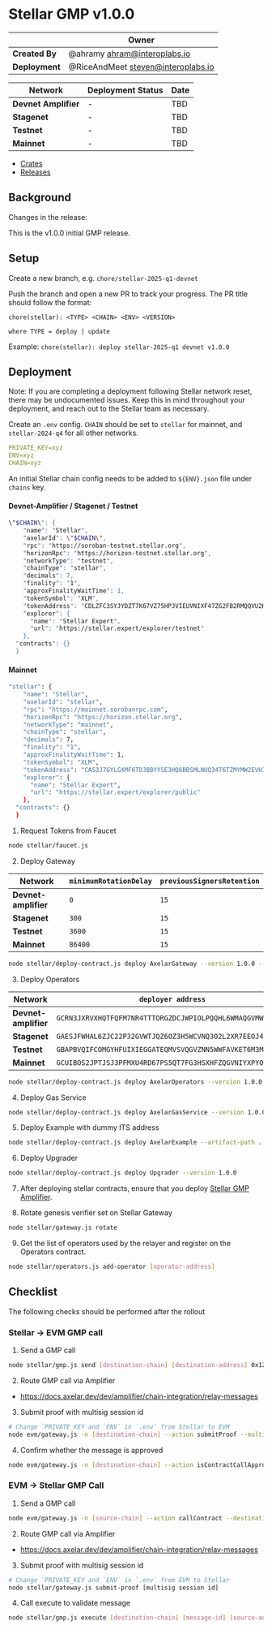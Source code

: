 # Stellar GMP v1.0.0

|                | **Owner**                            |
| -------------- | ------------------------------------ |
| **Created By** | @ahramy <ahram@interoplabs.io>       |
| **Deployment** | @RiceAndMeet <steven@interoplabs.io> |

| **Network**          | **Deployment Status** | **Date** |
| -------------------- | --------------------- | -------- |
| **Devnet Amplifier** | -                     | TBD      |
| **Stagenet**         | -                     | TBD      |
| **Testnet**          | -                     | TBD      |
| **Mainnet**          | -                     | TBD      |

- [Crates](https://crates.io/crates/stellar-axelar-gateway/1.0.0)
- [Releases](https://github.com/axelarnetwork/axelar-amplifier-stellar/releases/tag/stellar-axelar-gateway-v1.0.0)

## Background

Changes in the release:

This is the v1.0.0 initial GMP release.

## Setup

Create a new branch, e.g. `chore/stellar-2025-q1-devnet`

Push the branch and open a new PR to track your progress. The PR title should follow the format:

```
chore(stellar): <TYPE> <CHAIN> <ENV> <VERSION>

where TYPE = deploy | update
```

Example: `chore(stellar): deploy stellar-2025-q1 devnet v1.0.0`

## Deployment

Note: If you are completing a deployment following Stellar network reset, there may be undocumented issues.
      Keep this in mind throughout your deployment, and reach out to the Stellar team as necessary.

Create an `.env` config. `CHAIN` should be set to `stellar` for mainnet, and `stellar-2024-q4` for all other networks.

```yaml
PRIVATE_KEY=xyz
ENV=xyz
CHAIN=xyz
```

An initial Stellar chain config needs to be added to `${ENV}.json` file under `chains` key.

#### Devnet-Amplifier / Stagenet / Testnet

```bash
\"$CHAIN\": {
    "name": "Stellar",
    "axelarId": \"$CHAIN\",
    "rpc": "https://soroban-testnet.stellar.org",
    "horizonRpc": "https://horizon-testnet.stellar.org",
    "networkType": "testnet",
    "chainType": "stellar",
    "decimals": 7,
    "finality": "1",
    "approxFinalityWaitTime": 1,
    "tokenSymbol": "XLM",
    "tokenAddress": "CDLZFC3SYJYDZT7K67VZ75HPJVIEUVNIXF47ZG2FB2RMQQVU2HHGCYSC",
    "explorer": {
      "name": "Stellar Expert",
      "url": "https://stellar.expert/explorer/testnet"
    },
  "contracts": {}
  }
```

#### Mainnet

```bash
"stellar": {
    "name": "Stellar",
    "axelarId": "stellar",
    "rpc": "https://mainnet.sorobanrpc.com",
    "horizonRpc": "https://horizon.stellar.org",
    "networkType": "mainnet",
    "chainType": "stellar",
    "decimals": 7,
    "finality": "1",
    "approxFinalityWaitTime": 1,
    "tokenSymbol": "XLM",
    "tokenAddress": "CAS3J7GYLGXMF6TDJBBYYSE3HQ6BBSMLNUQ34T6TZMYMW2EVH34XOWMA",
    "explorer": {
      "name": "Stellar Expert",
      "url": "https://stellar.expert/explorer/public"
    },
  "contracts": {}
  }
```

1. Request Tokens from Faucet

```bash
node stellar/faucet.js
```

2. Deploy Gateway

| Network              | `minimumRotationDelay` | `previousSignersRetention` |
| -------------------- | ---------------------- | -------------------------- |
| **Devnet-amplifier** | `0`                    | `15`                       |
| **Stagenet**         | `300`                  | `15`                       |
| **Testnet**          | `3600`                 | `15`                       |
| **Mainnet**          | `86400`                | `15`                       |

```bash
node stellar/deploy-contract.js deploy AxelarGateway --version 1.0.0 --minimum-rotation-delay [minimum-rotation-delay] --previous-signers-retention 15
```

3. Deploy Operators

| Network              | `deployer address`                                         |
| -------------------- | ---------------------------------------------------------- |
| **Devnet-amplifier** | `GCRN3JXRVXHQTFQFM7NR4TTTORGZDCJWPIOLPQQHL6WMAQGVMWSXJL3Q` |
| **Stagenet**         | `GAESJFWHAL6ZJC22P32GVWTJQZ6OZ3H5WCVNQ3O2L2XR7EEOJ4PB4I6Y` |
| **Testnet**          | `GBAPBVQIFCOMGYHFUIXIEGGATEQMVSVQGVZNN5WWFAVKET6M3M4644EG` |
| **Mainnet**          | `GCUIBOS2JPTJSJ3PFMXU4RD67PS5QT7FG3HSXHFZQGVNIYXPYODKRJ7S`                                                      |

```bash
node stellar/deploy-contract.js deploy AxelarOperators --version 1.0.0
```

4. Deploy Gas Service

```bash
node stellar/deploy-contract.js deploy AxelarGasService --version 1.0.0
```

5. Deploy Example with dummy ITS address

```bash
node stellar/deploy-contract.js deploy AxelarExample --artifact-path ../axelar-amplifier-stellar/target/wasm32-unknown-unknown/release/stellar_example.optimized.wasm --use-dummy-its-address
```

6. Deploy Upgrader

```bash
node stellar/deploy-contract.js deploy Upgrader --version 1.0.0
```

7. After deploying stellar contracts, ensure that you deploy [Stellar GMP Amplifier](../cosmwasm/2025-01-Stellar-GMP-v1.0.0.md).

8. Rotate genesis verifier set on Stellar Gateway

```bash
node stellar/gateway.js rotate
```

9. Get the list of operators used by the relayer and register on the Operators contract.

```bash
node stellar/operators.js add-operator [operator-address]
```

## Checklist

The following checks should be performed after the rollout

### Stellar → EVM GMP call

1. Send a GMP call

```bash
node stellar/gmp.js send [destination-chain] [destination-address] 0x1234 --gas-amount 1000000
```

2. Route GMP call via Amplifier

- https://docs.axelar.dev/dev/amplifier/chain-integration/relay-messages

3. Submit proof with multisig session id

```bash
# Change `PRIVATE_KEY and `ENV` in `.env` from Stellar to EVM
node evm/gateway.js -n [destination-chain] --action submitProof --multisigSessionId [multisig session id]
```

4. Confirm whether the message is approved

```bash
node evm/gateway.js -n [destination-chain] --action isContractCallApproved --commandID [command-id] --sourceChain $CHAIN --sourceAddress [source-address] --destination [destination-address] --payloadHash 0x1ac7d1b81b7ba1025b36ccb86723da6ee5a87259f1c2fd5abe69d3200b512ec8
```

### EVM -> Stellar GMP Call

1. Send a GMP call

```bash
node evm/gateway.js -n [source-chain] --action callContract --destinationChain $CHAIN --destination [destination-address] --payload 0x1234
```

2. Route GMP call via Amplifier

- https://docs.axelar.dev/dev/amplifier/chain-integration/relay-messages

3. Submit proof with multisig session id

```bash
# Change `PRIVATE_KEY and `ENV` in `.env` from EVM to Stellar
node stellar/gateway.js submit-proof [multisig session id]
```

4. Call execute to validate message

```bash
node stellar/gmp.js execute [destination-chain] [message-id] [source-address] [0x1234]
```
